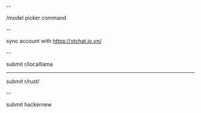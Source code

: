 --


/model picker command

--

sync account with <https://vtchat.io.vn/>


--

submit r/localllama

---

submit r/rust/

--

submit hackernew

